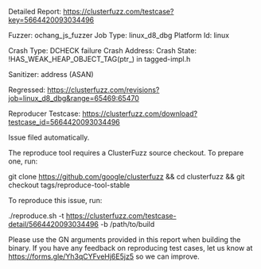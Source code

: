 Detailed Report: https://clusterfuzz.com/testcase?key=5664420093034496

Fuzzer: ochang_js_fuzzer
Job Type: linux_d8_dbg
Platform Id: linux

Crash Type: DCHECK failure
Crash Address: 
Crash State:
  !HAS_WEAK_HEAP_OBJECT_TAG(ptr_) in tagged-impl.h
  
Sanitizer: address (ASAN)

Regressed: https://clusterfuzz.com/revisions?job=linux_d8_dbg&range=65469:65470

Reproducer Testcase: https://clusterfuzz.com/download?testcase_id=5664420093034496

Issue filed automatically.

The reproduce tool requires a ClusterFuzz source checkout. To prepare one, run:

git clone https://github.com/google/clusterfuzz && cd clusterfuzz && git checkout tags/reproduce-tool-stable

To reproduce this issue, run:

./reproduce.sh -t https://clusterfuzz.com/testcase-detail/5664420093034496 -b /path/to/build

Please use the GN arguments provided in this report when building the binary. If you have any feedback on reproducing test cases, let us know at https://forms.gle/Yh3qCYFveHj6E5jz5 so we can improve.
